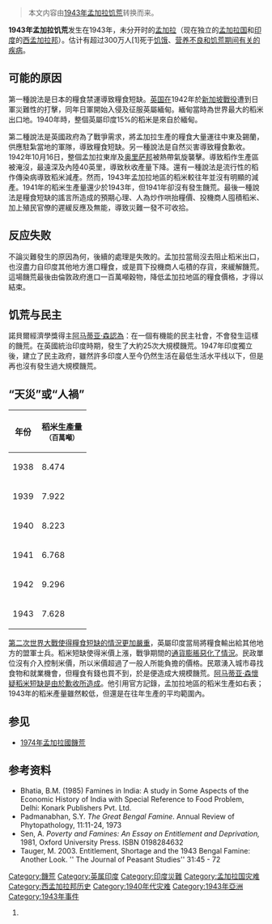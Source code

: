 > 本文内容由[1943年孟加拉饥荒](https://zh.wikipedia.org/wiki/1943年孟加拉饥荒)转换而来。


**1943年孟加拉饥荒**发生在1943年，未分开时的[孟加拉](https://zh.wikipedia.org/wiki/孟加拉 "wikilink")（现在独立的[孟加拉国](../Page/孟加拉国.md "wikilink")和[印度](../Page/印度.md "wikilink")的[西孟加拉邦](../Page/西孟加拉邦.md "wikilink")）。估计有超过300万人\[1\]死于[饥饿](../Page/饥饿.md "wikilink")、[营养不良和饥荒期间有关的疾病](https://zh.wikipedia.org/wiki/营养不良 "wikilink")。

## 可能的原因

第一種說法是日本的糧食禁運導致糧食短缺。[英国在](https://zh.wikipedia.org/wiki/英国 "wikilink")1942年於[新加坡戰役](../Page/新加坡戰役.md "wikilink")遭到日軍災難性的打擊，同年日軍開始入侵及征服英屬緬甸。緬甸當時為世界最大的稻米出口地。1940年時，整個英屬印度15%的稻米是來自於緬甸。

第二種說法是英國政府為了戰爭需求，將孟加拉生產的糧食大量運往中東及錫蘭，供應駐紮當地的軍隊，導致糧食短缺。另一種說法是自然災害導致糧食歉收。1942年10月16日，整個孟加拉東岸及[奥里萨邦](../Page/奥里萨邦.md "wikilink")被熱帶氣旋襲擊。導致稻作生產區被淹沒，最遠深及內陸40英里，導致秋收產量下降。還有一種說法是流行性的稻作傳染病導致稻米減產。然而，1943年孟加拉地區的稻米較往年並沒有明顯的減產。1941年的稻米生產量還少於1943年，但1941年卻沒有發生饑荒。最後一種說法是糧食短缺的謠言所造成的預期心理、人為炒作哄抬糧價、投機商人囤積稻米、加上殖民官僚的遲緩反應及無能，導致災難一發不可收拾。

## 反应失败

不論災難發生的原因為何，後續的處理是失敗的。孟加拉當局沒去阻止稻米出口，也沒盡力自印度其他地方進口糧食，或是買下投機商人屯積的存貨，來緩解饑荒。這場饑荒最後由倫敦政府進口一百萬噸穀物，降低孟加拉地區的糧食價格，才得以結束。

## 饥荒与民主

諾貝爾經濟學獎得主[阿马蒂亚·森認為](../Page/阿马蒂亚·库马尔·森.md "wikilink")：在一個有機能的民主社會，不會發生這樣的饑荒。在英國統治印度時期，發生了大約25次大規模饑荒。1947年印度獨立後，建立了民主政府，雖然許多印度人至今仍然生活在最低生活水平线以下，但是再也沒有發生過大規模饑荒。

## “天災”或“人禍”

<table>
<thead>
<tr class="header">
<th><p>年份</p></th>
<th><p>稻米生產量<br />
<small>（百萬噸）</small></p></th>
</tr>
</thead>
<tbody>
<tr class="odd">
<td><p>1938</p></td>
<td><p>8.474</p></td>
</tr>
<tr class="even">
<td><p>1939</p></td>
<td><p>7.922</p></td>
</tr>
<tr class="odd">
<td><p>1940</p></td>
<td><p>8.223</p></td>
</tr>
<tr class="even">
<td><p>1941</p></td>
<td><p>6.768</p></td>
</tr>
<tr class="odd">
<td><p>1942</p></td>
<td><p>9.296</p></td>
</tr>
<tr class="even">
<td><p>1943</p></td>
<td><p>7.628</p></td>
</tr>
</tbody>
</table>

[第二次世界大戰使得糧食短缺的情況更加嚴重](https://zh.wikipedia.org/wiki/第二次世界大戰 "wikilink")，英屬印度當局將糧食輸出給其他地方的盟軍士兵。稻米短缺使得米價上漲，戰爭期間的[通貨膨脹惡化了情況](https://zh.wikipedia.org/wiki/通貨膨脹 "wikilink")。民政單位沒有介入控制米價，所以米價超過了一般人所能負擔的價格。民眾湧入城市尋找食物和就業機會，但糧食有錢也買不到，於是便造成大規模饑荒。[阿马蒂亚·森懷疑稻米短缺是由於歉收所造成](../Page/阿马蒂亚·库马尔·森.md "wikilink")。他引用官方記錄，孟加拉地區的稻米生產如右表；1943年的稻米產量雖然較低，但還是在往年生產的平均範圍內。

## 参见

  - [1974年孟加拉國饑荒](../Page/1974年孟加拉國饑荒.md "wikilink")

## 参考资料

  - Bhatia, B.M. (1985) Famines in India: A study in Some Aspects of the Economic History of India with Special Reference to Food Problem, Delhi: Konark Publishers Pvt. Ltd.
  - Padmanabhan, S.Y. *The Great Bengal Famine*. Annual Review of Phytopathology, 11:11-24, 1973
  - Sen, A. *Poverty and Famines: An Essay on Entitlement and Deprivation,* 1981, Oxford University Press. ISBN 0198284632
  - Tauger, M. 2003. Entitlement, Shortage and the 1943 Bengal Famine: Another Look. '' The Journal of Peasant Studies'' 31:45 - 72

[Category:饑荒](https://zh.wikipedia.org/wiki/Category:饑荒 "wikilink") [Category:英属印度](https://zh.wikipedia.org/wiki/Category:英属印度 "wikilink") [Category:印度災難](https://zh.wikipedia.org/wiki/Category:印度災難 "wikilink") [Category:孟加拉国灾难](https://zh.wikipedia.org/wiki/Category:孟加拉国灾难 "wikilink") [Category:西孟加拉邦历史](https://zh.wikipedia.org/wiki/Category:西孟加拉邦历史 "wikilink") [Category:1940年代灾难](https://zh.wikipedia.org/wiki/Category:1940年代灾难 "wikilink") [Category:1943年亞洲](https://zh.wikipedia.org/wiki/Category:1943年亞洲 "wikilink") [Category:1943年事件](https://zh.wikipedia.org/wiki/Category:1943年事件 "wikilink")

1.